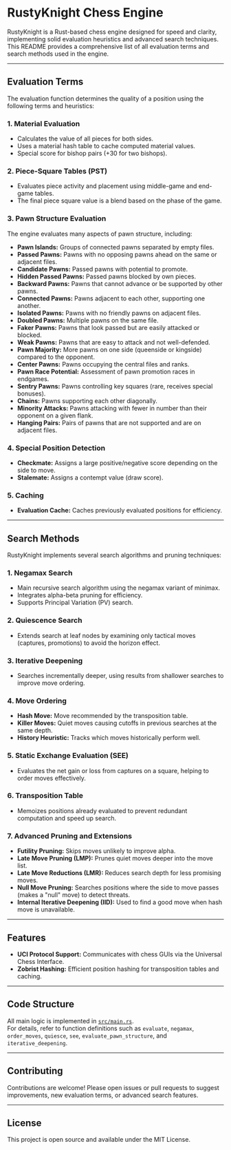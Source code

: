 # RustyKnight Chess Engine

RustyKnight is a Rust-based chess engine designed for speed and clarity, implementing solid evaluation heuristics and advanced search techniques. This README provides a comprehensive list of all evaluation terms and search methods used in the engine.

---

## Evaluation Terms

The evaluation function determines the quality of a position using the following terms and heuristics:

### 1. Material Evaluation
- Calculates the value of all pieces for both sides.
- Uses a material hash table to cache computed material values.
- Special score for bishop pairs (+30 for two bishops).

### 2. Piece-Square Tables (PST)
- Evaluates piece activity and placement using middle-game and end-game tables.
- The final piece square value is a blend based on the phase of the game.

### 3. Pawn Structure Evaluation
The engine evaluates many aspects of pawn structure, including:
- **Pawn Islands:** Groups of connected pawns separated by empty files.
- **Passed Pawns:** Pawns with no opposing pawns ahead on the same or adjacent files.
- **Candidate Pawns:** Passed pawns with potential to promote.
- **Hidden Passed Pawns:** Passed pawns blocked by own pieces.
- **Backward Pawns:** Pawns that cannot advance or be supported by other pawns.
- **Connected Pawns:** Pawns adjacent to each other, supporting one another.
- **Isolated Pawns:** Pawns with no friendly pawns on adjacent files.
- **Doubled Pawns:** Multiple pawns on the same file.
- **Faker Pawns:** Pawns that look passed but are easily attacked or blocked.
- **Weak Pawns:** Pawns that are easy to attack and not well-defended.
- **Pawn Majority:** More pawns on one side (queenside or kingside) compared to the opponent.
- **Center Pawns:** Pawns occupying the central files and ranks.
- **Pawn Race Potential:** Assessment of pawn promotion races in endgames.
- **Sentry Pawns:** Pawns controlling key squares (rare, receives special bonuses).
- **Chains:** Pawns supporting each other diagonally.
- **Minority Attacks:** Pawns attacking with fewer in number than their opponent on a given flank.
- **Hanging Pairs:** Pairs of pawns that are not supported and are on adjacent files.

### 4. Special Position Detection
- **Checkmate:** Assigns a large positive/negative score depending on the side to move.
- **Stalemate:** Assigns a contempt value (draw score).

### 5. Caching
- **Evaluation Cache:** Caches previously evaluated positions for efficiency.

---

## Search Methods

RustyKnight implements several search algorithms and pruning techniques:

### 1. Negamax Search
- Main recursive search algorithm using the negamax variant of minimax.
- Integrates alpha-beta pruning for efficiency.
- Supports Principal Variation (PV) search.

### 2. Quiescence Search
- Extends search at leaf nodes by examining only tactical moves (captures, promotions) to avoid the horizon effect.

### 3. Iterative Deepening
- Searches incrementally deeper, using results from shallower searches to improve move ordering.

### 4. Move Ordering
- **Hash Move:** Move recommended by the transposition table.
- **Killer Moves:** Quiet moves causing cutoffs in previous searches at the same depth.
- **History Heuristic:** Tracks which moves historically perform well.

### 5. Static Exchange Evaluation (SEE)
- Evaluates the net gain or loss from captures on a square, helping to order moves effectively.

### 6. Transposition Table
- Memoizes positions already evaluated to prevent redundant computation and speed up search.

### 7. Advanced Pruning and Extensions
- **Futility Pruning:** Skips moves unlikely to improve alpha.
- **Late Move Pruning (LMP):** Prunes quiet moves deeper into the move list.
- **Late Move Reductions (LMR):** Reduces search depth for less promising moves.
- **Null Move Pruning:** Searches positions where the side to move passes (makes a "null" move) to detect threats.
- **Internal Iterative Deepening (IID):** Used to find a good move when hash move is unavailable.

---

## Features

- **UCI Protocol Support:** Communicates with chess GUIs via the Universal Chess Interface.
- **Zobrist Hashing:** Efficient position hashing for transposition tables and caching.


---

## Code Structure

All main logic is implemented in [`src/main.rs`](src/main.rs).  
For details, refer to function definitions such as `evaluate`, `negamax`, `order_moves`, `quiesce`, `see`, `evaluate_pawn_structure`, and `iterative_deepening`.

---

## Contributing

Contributions are welcome! Please open issues or pull requests to suggest improvements, new evaluation terms, or advanced search features.

---

## License

This project is open source and available under the MIT License.
